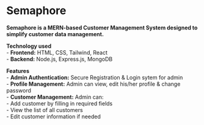 # Semaphore
**Semaphore is a MERN-based Customer Management System designed to simplify customer data management.**

**Technology used**<br>
    - **Frontend:** HTML, CSS, Tailwind, React   <br>
    - **Backend:** Node.js, Express.js, MongoDB <br>

**Features**  <br>
    - **Admin Authentication:** Secure Registration & Login sytem for admin   <br>
    - **Profile Management:** Admin can view, edit his/her profile & change password    <br>
    - **Customer Management:** Admin can:   <br>
        - Add customer by filling in required fields    <br>
        - View the list of all customers   <br>
        - Edit customer information if needed   <br>
